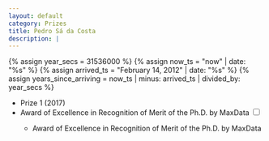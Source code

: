 ```yaml
---
layout: default
category: Prizes
title: Pedro Sá da Costa
description: |
---
```


{% assign year_secs = 31536000 %}
{% assign now_ts = "now" | date: "%s" %}
{% assign arrived_ts = "February 14, 2012" | date: "%s" %}
{% assign years_since_arriving = now_ts | minus: arrived_ts | divided_by: year_secs %}

- Prize 1 <span class="btn-xs">(2017)</span>
- Award of Excellence in Recognition of Merit of the Ph.D. by MaxData</span>
  <input type="checkbox" class="read-more-state" id="post-prize-1" />
  <label for="post-prize-1" class="btn-link btn-xs read-more-trigger"></label>
  <div class="read-more-target">
    <ul>
        <li>Award of Excellence in Recognition of Merit of the Ph.D. by MaxData</li>
    </ul>
  </div>
